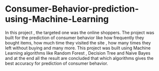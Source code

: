 # Consumer-Behavior-prediction-using-Machine-Learning
In this project , the targeted one was the online shoppers. The project was built for the prediction of consumer behavior like how frequently they bought items, how much time they visited the site , how many times they left without buying and many more. This project was  built using Machine Learning algorithms like Random Forest , Decision Tree and Naive Bayes and at the end all the result are concluded that which algorithms gives the best accuracy for prediction of consumer behavior.
